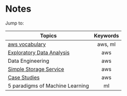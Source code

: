 # Notes

Jump to:


| Topics        | Keywords      | 
| ------------- |:-------------:| 
| [aws vocabulary](posts/aws-vocabulary.md)     | aws, ml | 
| [Exploratory Data Analysis](posts/Exploratory-Data-Analysis.md)      | aws      | 
| Data Engineering      | aws     | 
| [Simple Storage Service](posts/S3-simple-storage-service.md)| aws |
| [Case Studies](posts/Case-Studies.md) | aws |
| 5 paradigms of Machine Learning | ml  | 



